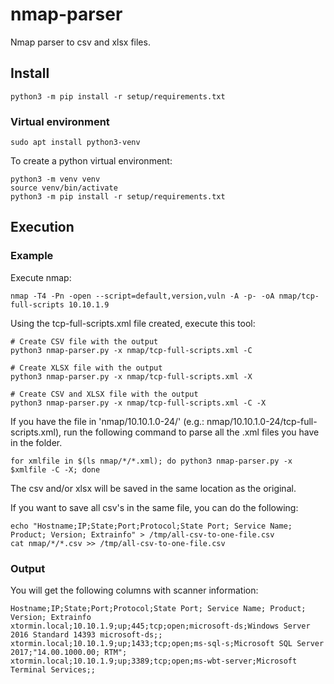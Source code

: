 # nmap-parser
Nmap parser to csv and xlsx files.

## Install

```
python3 -m pip install -r setup/requirements.txt
```

### Virtual environment

```
sudo apt install python3-venv
```

To create a python virtual environment:

```
python3 -m venv venv
source venv/bin/activate
python3 -m pip install -r setup/requirements.txt
```

## Execution

### Example

Execute nmap:

```
nmap -T4 -Pn -open --script=default,version,vuln -A -p- -oA nmap/tcp-full-scripts 10.10.1.9
```

Using the tcp-full-scripts.xml file created, execute this tool:

```
# Create CSV file with the output
python3 nmap-parser.py -x nmap/tcp-full-scripts.xml -C

# Create XLSX file with the output
python3 nmap-parser.py -x nmap/tcp-full-scripts.xml -X

# Create CSV and XLSX file with the output
python3 nmap-parser.py -x nmap/tcp-full-scripts.xml -C -X       
```

If you have the file in 'nmap/10.10.1.0-24/' (e.g.: nmap/10.10.1.0-24/tcp-full-scripts.xml), run the following command to parse all the .xml files you have in the folder.

```
for xmlfile in $(ls nmap/*/*.xml); do python3 nmap-parser.py -x $xmlfile -C -X; done
```

The csv and/or xlsx will be saved in the same location as the original.

If you want to save all csv's in the same file, you can do the following:

```
echo "Hostname;IP;State;Port;Protocol;State Port; Service Name; Product; Version; Extrainfo" > /tmp/all-csv-to-one-file.csv
cat nmap/*/*.csv >> /tmp/all-csv-to-one-file.csv
```

### Output

You will get the following columns with scanner information:

```
Hostname;IP;State;Port;Protocol;State Port; Service Name; Product; Version; Extrainfo
xtormin.local;10.10.1.9;up;445;tcp;open;microsoft-ds;Windows Server 2016 Standard 14393 microsoft-ds;;
xtormin.local;10.10.1.9;up;1433;tcp;open;ms-sql-s;Microsoft SQL Server 2017;"14.00.1000.00; RTM";
xtormin.local;10.10.1.9;up;3389;tcp;open;ms-wbt-server;Microsoft Terminal Services;;
```